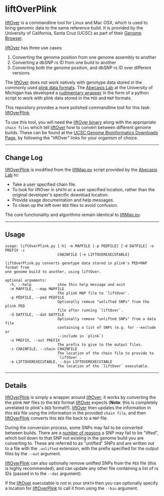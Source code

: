 liftOverPlink
=============
[liftOver][1] is a commandline tool for Linux and Mac OSX, which is used 
to bring genomic data to the same reference build. It is provided by the 
University of California, Santa Cruz (UCSC) as part of their 
[Genome Browser][2].

[liftOver][1] has three use cases:
 1. Converting the genome position from one genome assembly to another
 2. Converting a dbSNP rs ID from one build to another
 3. Converting both the genome position, and dbSNP rs ID over different
    versions.

The [liftOver][1] does not work natively with genotype data stored in
the commonly used [plink data formats][3]. The [Abecasis Lab][4] at the 
University of Michigan has developed a [rudimentary wrapper][5] in the
form of a python script to work with plink data stored in the `PED` and 
`MAP` formats.

This repository provides a more polished commandline tool for this task: 
[liftOverPlink](liftOverPlink.py)

To use this tool, you will need the [liftOver binary][6] along with the 
appropriate `chain files` which tell [liftOver][1] how to convert
between different genome builds. These can be found at the 
[UCSC Genome Bioinformatics Downloads Page][7], by following the 
"liftOver" links for your organism of choice.


[1]: http://genome.sph.umich.edu/wiki/liftOver
[2]: http://genome.ucsc.edu/
[3]: http://pngu.mgh.harvard.edu/~purcell/plink/data.shtml
[4]: http://genome.sph.umich.edu/wiki/Abecasis_Lab
[5]: http://genome.sph.umich.edu/wiki/LiftMap.py
[6]: http://hgdownload.cse.ucsc.edu/admin/exe/
[7]: http://hgdownload.cse.ucsc.edu/downloads.html

---
## Change Log

[liftOverPlink](liftOverPlink.py) is modified from the [liftMap.py][5] 
script provided by the [Abecasis Lab][4] to:
 - Take a user specified chain file.
 - To look for liftOver in `$PATH` or a user specified location, rather
   than the original developer's specific download location.
 - Provide usage documentation and help messages.
 - To clean up the left over `BED` files to avoid confusion.

The core functionality and algorithms remain identical to [liftMap.py][5].

---
## Usage

```
usage: liftOverPlink.py [-h] -m MAPFILE [-p PEDFILE] [-d DATFILE] -o PREFIX -c
                        CHAINFILE [-e LIFTOVEREXECUTABLE]

liftOverPlink.py converts genotype data stored in plink's PED+MAP format from
one genome build to another, using liftOver.

optional arguments:
  -h, --help            show this help message and exit
  -m MAPFILE, --map MAPFILE
                        The plink MAP file to `liftOver`.
  -p PEDFILE, --ped PEDFILE
                        Optionally remove "unlifted SNPs" from the plink PED
                        file after running `liftOver`.
  -d DATFILE, --dat DATFILE
                        Optionally remove "unlifted SNPs" from a data file
                        containing a list of SNPs (e.g. for --exclude or
                        --include in `plink`)
  -o PREFIX, --out PREFIX
                        The prefix to give to the output files.
  -c CHAINFILE, --chain CHAINFILE
                        The location of the chain file to provide to
                        `liftOver`.
  -e LIFTOVEREXECUTABLE, --bin LIFTOVEREXECUTABLE
                        The location of the `liftOver` executable.
```

---
## Details

[liftOverPlink](liftOverPlink.py) is simply a wrapper around [liftOver][1];
it works by converting the the plink `MAP` files to the `BED` format
[liftOver][1] expects (**Note**: this is completely unrelated to plink's 
`BED` format!!). [liftOver][1] then updates the information in this `BED`
file using the information in the provided `chain file`, and then
[liftOverPlink](liftOverPlink.py) converts this `BED` file back to a 
`MAP` file.

During the conversion process, some SNPs may fail to be converted
between builds. There are a [number of reasons][8] a SNP may fail to be 
"lifted", which boil down to that SNP not existing in the genome build
you are converting to. These are referred to as "unlifted" SNPs and are
written out to a file with the `.unlifted` extension, with the prefix
specified for the output files by the `--out` argument.

[liftOverPlink](liftOverPlink.py) can also optionally remove unlifted
SNPs from the `PED` file (this is highly recommended), and can update
any other file containing a list of rs IDs (passed in to the `--dat` 
argument).

If the [liftOver][1] executable is not in your `$PATH` then you can
optionally specify a location for [liftOverPlink](liftOverPlink.py) to
call it from using the `--bin` argument.

[8]: http://genome.sph.umich.edu/wiki/LiftOver#Various_reasons_that_lift_over_could_fail
